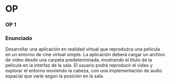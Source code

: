 # OP

### OP 1

### Enunciado

Desarrollar una aplicación en realidad virtual que reproduzca una película en un entorno de cine virtual simple. La aplicación deberá cargar un archivo de video desde una carpeta predeterminada, mostrando el título de la película en la interfaz de la sala. El usuario podrá reproducir el video y explorar el entorno moviendo la cabeza, con una implementación de audio espacial que varíe según la posición en la sala.

